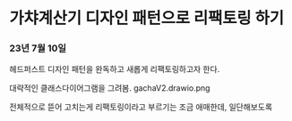 # 가챠계산기 디자인 패턴으로 리팩토링 하기

### 23년 7월 10일
헤드퍼스트 디자인 패턴을 완독하고 새롭게 리팩토링하고자 한다.

대략적인 클래스다이어그램을 그려봄.
gachaV2.drawio.png

전체적으로 뜯어 고치는게 리팩토링이라고 부르기는 조금 애매한데, 일단해보도록

